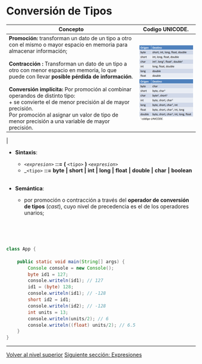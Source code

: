 # Conversión de Tipos


| Concepto | Codigo UNICODE. | 
| --- | --- | 
| **Promoción:** transforman un dato de un tipo a otro con el mismo o mayor espacio en memoria para almacenar información; <br> <br> **Contracción :** Transforman un dato de un tipo a otro con menor espacio en memoria, lo que puede con llevar **posible pérdida de información**. <br> <br> **Conversión implícita:** Por promoción al combinar operandos de distinto tipo: <br>  + se convierte el de menor precisión al de mayor precisión. <br>   Por promoción al asignar un valor de tipo de menor precisión a una variable de mayor precisión. |  ![Descripción de la imagen](/images/conversion.png)  | 










| 
* **Sintaxis**:


	+ *`<expresion>`* **::=** **(** `<tipo>` **)** *`<expresion>`*
	+ \_`<tipo>` **::=** **byte** **|** **short** **|** **int** **|** **long** **|** **float** **|** **double** **|** **char** **|** **boolean**
<br><br>
* **Semántica**:


	+ por promoción o contracción a través del **operador de conversión de tipos** (*cast*), cuyo nivel de precedencia es el de los operadores unarios;



<br><br>


```java

class App {

    public static void main(String[] args) {
        Console console = new Console();
        byte id1 = 127;
        console.writeln(id1); // 127
        id1 = (byte) 128;
        console.writeln(id1); // -128
        short id2 = id1;
        console.writeln(id2); // -128
        int units = 13;
        console.writeln(units/2); // 6
        console.writeln((float) units/2); // 6.5
    }
}
```



---

[Volver al nivel superior](../README.md)
[Siguiente sección: Expresiones](/c4how/u2imperativeProgramming/u4expressions/README.md)
